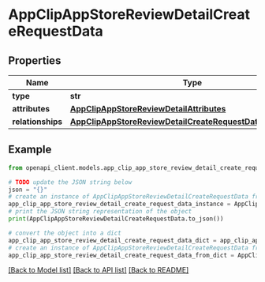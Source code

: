 # AppClipAppStoreReviewDetailCreateRequestData


## Properties

Name | Type | Description | Notes
------------ | ------------- | ------------- | -------------
**type** | **str** |  | 
**attributes** | [**AppClipAppStoreReviewDetailAttributes**](AppClipAppStoreReviewDetailAttributes.md) |  | [optional] 
**relationships** | [**AppClipAppStoreReviewDetailCreateRequestDataRelationships**](AppClipAppStoreReviewDetailCreateRequestDataRelationships.md) |  | 

## Example

```python
from openapi_client.models.app_clip_app_store_review_detail_create_request_data import AppClipAppStoreReviewDetailCreateRequestData

# TODO update the JSON string below
json = "{}"
# create an instance of AppClipAppStoreReviewDetailCreateRequestData from a JSON string
app_clip_app_store_review_detail_create_request_data_instance = AppClipAppStoreReviewDetailCreateRequestData.from_json(json)
# print the JSON string representation of the object
print(AppClipAppStoreReviewDetailCreateRequestData.to_json())

# convert the object into a dict
app_clip_app_store_review_detail_create_request_data_dict = app_clip_app_store_review_detail_create_request_data_instance.to_dict()
# create an instance of AppClipAppStoreReviewDetailCreateRequestData from a dict
app_clip_app_store_review_detail_create_request_data_from_dict = AppClipAppStoreReviewDetailCreateRequestData.from_dict(app_clip_app_store_review_detail_create_request_data_dict)
```
[[Back to Model list]](../README.md#documentation-for-models) [[Back to API list]](../README.md#documentation-for-api-endpoints) [[Back to README]](../README.md)


